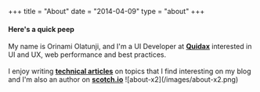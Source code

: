 +++
title = "About"
date = "2014-04-09"
type = "about"
+++

#### Here's a quick peep


<span class="about-info">
My name is Orinami Olatunji, and I'm a UI Developer at <b><a href="https://quidax.com">Quidax</a></b> interested in UI and UX, web performance and best practices. <br><br>I enjoy writing <b><a href="/posts">technical articles</a></b> on topics that I find interesting on my blog and I'm also an author on <b><a href="https://scotch.io/@codediger" target="_blank">scotch.io</a></b>
</span><span class="about-image">![about-x2](/images/about-x2.png)</span>
